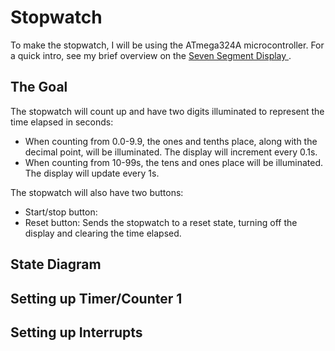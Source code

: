 # Stopwatch

To make the stopwatch, I will be using the ATmega324A microcontroller. For a quick intro, see my brief overview on the <a href="https://github.com/kiarazhu/Seven-Segment-Display"> Seven Segment Display </a>.

## The Goal

The stopwatch will count up and have two digits illuminated to represent the time elapsed in seconds:
- When counting from 0.0-9.9, the ones and tenths place, along with the decimal point, will be illuminated. The display will increment every 0.1s.
- When counting from 10-99s, the tens and ones place will be illuminated. The display will update every 1s.

The stopwatch will also have two buttons:
- Start/stop button: 
- Reset button: Sends the stopwatch to a reset state, turning off the display and clearing the time elapsed.

## State Diagram

## Setting up Timer/Counter 1

## Setting up Interrupts

